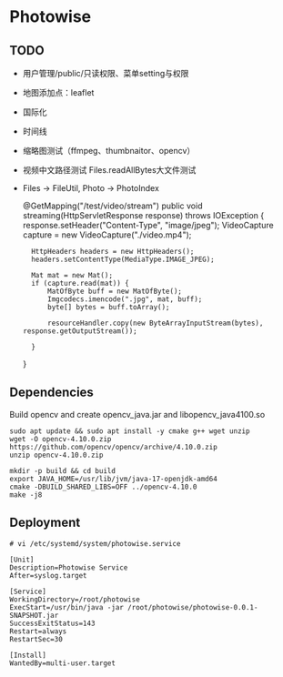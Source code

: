 # Photowise

## TODO
- 用户管理/public/只读权限、菜单setting与权限
- 地图添加点：leaflet
- 国际化
- 时间线
- 缩略图测试（ffmpeg、thumbnaitor、opencv）
- 视频中文路径测试 Files.readAllBytes大文件测试
- Files -> FileUtil, Photo -> PhotoIndex


    @GetMapping("/test/video/stream")
    public void streaming(HttpServletResponse response) throws IOException {
        response.setHeader("Content-Type", "image/jpeg");
        VideoCapture capture = new VideoCapture("./video.mp4");

        HttpHeaders headers = new HttpHeaders();
        headers.setContentType(MediaType.IMAGE_JPEG);

        Mat mat = new Mat();
        if (capture.read(mat)) {
            MatOfByte buff = new MatOfByte();
            Imgcodecs.imencode(".jpg", mat, buff);
            byte[] bytes = buff.toArray();

            resourceHandler.copy(new ByteArrayInputStream(bytes), response.getOutputStream());

        }
    }


## Dependencies

Build opencv and create opencv_java.jar and libopencv_java4100.so
```
sudo apt update && sudo apt install -y cmake g++ wget unzip
wget -O opencv-4.10.0.zip https://github.com/opencv/opencv/archive/4.10.0.zip
unzip opencv-4.10.0.zip

mkdir -p build && cd build
export JAVA_HOME=/usr/lib/jvm/java-17-openjdk-amd64
cmake -DBUILD_SHARED_LIBS=OFF ../opencv-4.10.0
make -j8
```

## Deployment

```
# vi /etc/systemd/system/photowise.service

[Unit]
Description=Photowise Service
After=syslog.target

[Service]
WorkingDirectory=/root/photowise
ExecStart=/usr/bin/java -jar /root/photowise/photowise-0.0.1-SNAPSHOT.jar
SuccessExitStatus=143
Restart=always
RestartSec=30

[Install]
WantedBy=multi-user.target
```